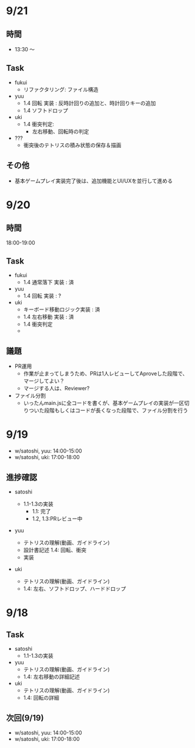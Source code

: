 # 9/21
## 時間
- 13:30 ～
## Task
- fukui
  - リファクタリング: ファイル構造
- yuu
  - 1.4 回転 実装 : 反時計回りの追加と、時計回りキーの追加
  - 1.4 ソフトドロップ
- uki
  - 1.4 衝突判定:
      - 左右移動、回転時の判定
- ??? 
  - 衝突後のテトリスの積み状態の保存＆描画

## その他
- 基本ゲームプレイ実装完了後は、追加機能とUI/UXを並行して進める


# 9/20
## 時間
18:00-19:00
## Task
- fukui
  - 1.4 通常落下 実装 : 済
- yuu
  - 1.4 回転 実装 : ?
- uki
  - キーボード移動ロジック実装 : 済
  - 1.4 左右移動 実装 : 済
  - 1.4 衝突判定
  -  
  


## 議題
- PR運用
  - 作業が止まってしまうため、PRは1人レビューしてAproveした段階で、マージしてよい？
  - マージする人は、Reviewer?
- ファイル分割
  - いったんmain.jsに全コードを書くが、基本ゲームプレイの実装が一区切りついた段階もしくはコードが長くなった段階で、ファイル分割を行う

# 9/19
- w/satoshi, yuu: 14:00-15:00
- w/satoshi, uki: 17:00-18:00

## 進捗確認
- satoshi
  - 1.1-1.3の実装
    - 1.1: 完了
    - 1.2, 1.3:PRレビュー中
- yuu
  - テトリスの理解(動画、ガイドライン)
  - 設計書記述 1.4: 回転、衝突
  - 実装

- uki
  - テトリスの理解(動画、ガイドライン)
  - 1.4: 左右、ソフトドロップ、ハードドロップ

# 9/18
## Task
- satoshi
  - 1.1-1.3の実装
- yuu
  - テトリスの理解(動画、ガイドライン)
  - 1.4: 左右移動の詳細記述
- uki
  - テトリスの理解(動画、ガイドライン)
  - 1.4: 回転の詳細

## 次回(9/19)
  - w/satoshi, yuu: 14:00-15:00
  - w/satoshi, uki: 17:00-18:00
